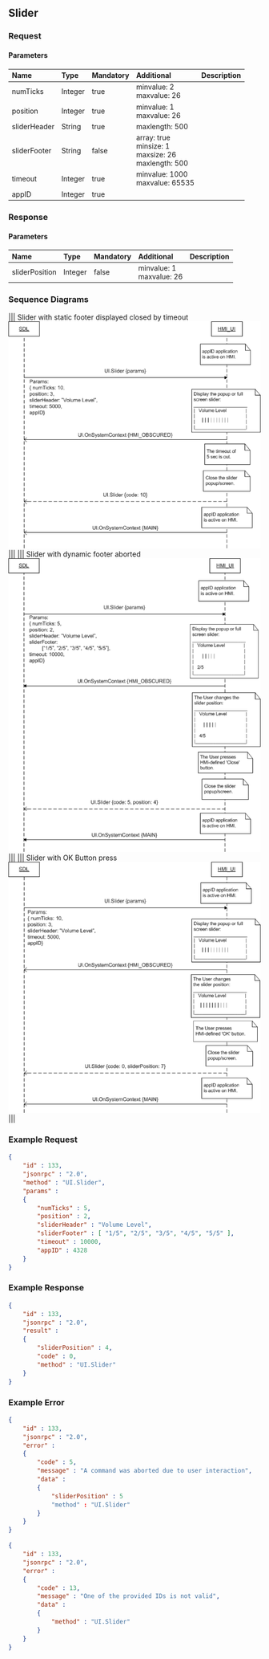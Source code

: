 ## Slider


### Request

#### Parameters

|Name|Type|Mandatory|Additional|Description|
|:---|:---|:--------|:---------|:----------|
|numTicks|Integer|true|minvalue: 2<br>maxvalue: 26||
|position|Integer|true|minvalue: 1<br>maxvalue: 26||
|sliderHeader|String|true|maxlength: 500||
|sliderFooter|String|false|array: true<br>minsize: 1<br>maxsize: 26<br>maxlength: 500||
|timeout|Integer|true|minvalue: 1000<br>maxvalue: 65535||
|appID|Integer|true|||

### Response

#### Parameters

|Name|Type|Mandatory|Additional|Description|
|:---|:---|:--------|:---------|:----------|
|sliderPosition|Integer|false|minvalue: 1<br>maxvalue: 26||

### Sequence Diagrams
|||
Slider with static footer displayed closed by timeout
![Slider](./assets/SliderTimeout.png)
|||
|||
Slider with dynamic footer aborted
![Slider](./assets/SliderAbort.png)
|||
|||
Slider with OK Button press
![Slider](./assets/SliderOK.png)
|||

### Example Request

```json
{
	"id" : 133,
	"jsonrpc" : "2.0",
	"method" : "UI.Slider",
	"params" :
	{
		"numTicks" : 5,
		"position" : 2,
		"sliderHeader" : "Volume Level",
		"sliderFooter" : [ "1/5", "2/5", "3/5", "4/5", "5/5" ],
		"timeout" : 10000,
		"appID" : 4328
	}
}
```
### Example Response

```json
{
	"id" : 133,
	"jsonrpc" : "2.0",
	"result" :
	{
		"sliderPosition" : 4,
		"code" : 0,
		"method" : "UI.Slider"
	}
}
```

### Example Error

```json
{
	"id" : 133,
	"jsonrpc" : "2.0",
	"error" :
	{
		"code" : 5,
		"message" : "A command was aborted due to user interaction",
		"data" :
		{
			"sliderPosition" : 5
			"method" : "UI.Slider"
		}
	}
}
```

```json
{
	"id" : 133,
	"jsonrpc" : "2.0",
	"error" :
	{
		"code" : 13,
		"message" : "One of the provided IDs is not valid",
		"data" :
		{
			"method" : "UI.Slider"
		}
	}
}
```
